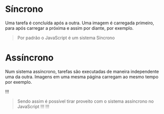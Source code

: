 # Síncrono

Uma tarefa é concluída após a outra.
Uma imagem é carregada primeiro, para após carregar a próxima e assim por diante, por exemplo.
> Por padrão o JavaScript é um sistema Síncrono


# Assíncrono
Num sistema assíncrono, tarefas são executadas de maneira independente uma da outra.
Imagens em uma mesma página carregam ao mesmo tempo por exemplo.

!!!
> Sendo assim é possível tirar proveito com o sistema assíncrono no JavaScript !!!
!!!